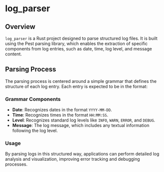 # log_parser

## Overview
`log_parser` is a Rust project designed to parse structured log files. It is built using the Pest parsing library, which enables the extraction of specific components from log entries, such as date, time, log level, and message content.

## Parsing Process
The parsing process is centered around a simple grammar that defines the structure of each log entry. Each entry is expected to be in the format:

### Grammar Components
- **Date**: Recognizes dates in the format `YYYY-MM-DD`.
- **Time**: Recognizes times in the format `HH:MM:SS`.
- **Level**: Recognizes standard log levels like `INFO`, `WARN`, `ERROR`, and `DEBUG`.
- **Message**: The log message, which includes any textual information following the log level.

### Usage
By parsing logs in this structured way, applications can perform detailed log analysis and visualization, improving error tracking and debugging processes.
